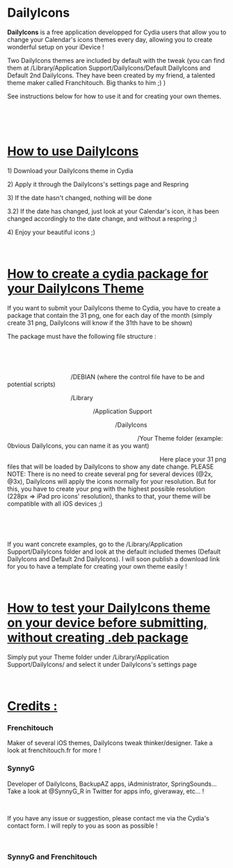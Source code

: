 # DailyIcons
<p><strong>DailyIcons</strong> is a free application developped for Cydia users that allow you to change your Calendar's icons themes every day, allowing you to create wonderful setup on your iDevice !</p>

<p>Two DailyIcons themes are included by default with the tweak (you can find them at /Library/Application Support/DailyIcons/Default DailyIcons and Default 2nd DailyIcons. They have been created by my friend, a talented theme maker called Franchitouch. Big thanks to him ;) )</p>

<p>See instructions below for how to use it and for creating your own themes.</p>

<p>&nbsp;</p>

<p>&nbsp;</p>

<h1><ins>How to use DailyIcons</ins></h1>

<p>1) Download your DailyIcons theme in Cydia</p>

<p>2) Apply it through the DailyIcons's settings page and Respring</p>

<p>3) If the date hasn't changed, nothing will be done</p>
<p>3.2) If the date has changed, just look at your Calendar's icon, it has been changed accordingly to the date change, and without a respring ;)</p>

<p>4) Enjoy your beautiful icons ;)</p>

<p>&nbsp;</p>

<h1><ins>How to create a cydia package for your DailyIcons Theme</ins></h1>

<p>If you want to submit your DailyIcons theme to Cydia, you have to create a package that contain the 31 png, one for each day of the month (simply create 31 png, DailyIcons will know if the 31th have to be shown)</p>

<p>The package must have the following file structure :</p>

<p>&nbsp;</p>

<p>&nbsp;</p>

<p>&nbsp;&nbsp;&nbsp;&nbsp;&nbsp;&nbsp;&nbsp;&nbsp;&nbsp;&nbsp;&nbsp;&nbsp;&nbsp;&nbsp;&nbsp;&nbsp;&nbsp;&nbsp;&nbsp;&nbsp;&nbsp;&nbsp;&nbsp;&nbsp;&nbsp;&nbsp;&nbsp;&nbsp;&nbsp;&nbsp;&nbsp;&nbsp;&nbsp;&nbsp;&nbsp;&nbsp; /DEBIAN (where the control file have to be and potential scripts)</p>

<p>&nbsp;&nbsp;&nbsp;&nbsp;&nbsp;&nbsp;&nbsp;&nbsp;&nbsp;&nbsp;&nbsp;&nbsp;&nbsp;&nbsp;&nbsp;&nbsp;&nbsp;&nbsp;&nbsp;&nbsp;&nbsp;&nbsp;&nbsp;&nbsp;&nbsp;&nbsp;&nbsp;&nbsp;&nbsp;&nbsp;&nbsp;&nbsp;&nbsp;&nbsp;&nbsp;&nbsp; /Library</p>

<p>&nbsp;&nbsp;&nbsp;&nbsp;&nbsp;&nbsp;&nbsp;&nbsp;&nbsp;&nbsp;&nbsp;&nbsp;&nbsp;&nbsp;&nbsp;&nbsp;&nbsp;&nbsp;&nbsp;&nbsp;&nbsp;&nbsp;&nbsp;&nbsp;&nbsp;&nbsp;&nbsp;&nbsp;&nbsp;&nbsp;&nbsp;&nbsp;&nbsp;&nbsp;&nbsp;&nbsp;&nbsp;&nbsp;&nbsp;&nbsp;&nbsp;&nbsp;&nbsp;&nbsp;&nbsp;&nbsp;&nbsp;&nbsp;&nbsp; /Application Support</p>

<p>&nbsp;&nbsp;&nbsp;&nbsp;&nbsp;&nbsp;&nbsp;&nbsp;&nbsp;&nbsp;&nbsp;&nbsp;&nbsp;&nbsp;&nbsp;&nbsp;&nbsp;&nbsp;&nbsp;&nbsp;&nbsp;&nbsp;&nbsp;&nbsp;&nbsp;&nbsp;&nbsp;&nbsp;&nbsp;&nbsp;&nbsp;&nbsp;&nbsp;&nbsp;&nbsp;&nbsp;&nbsp;&nbsp;&nbsp;&nbsp;&nbsp;&nbsp;&nbsp;&nbsp;&nbsp;&nbsp;&nbsp;&nbsp;&nbsp;&nbsp;&nbsp;&nbsp;&nbsp;&nbsp;&nbsp;&nbsp;&nbsp;&nbsp;&nbsp;&nbsp;&nbsp;&nbsp; /DailyIcons</p>

<p>&nbsp;&nbsp;&nbsp;&nbsp;&nbsp;&nbsp;&nbsp;&nbsp;&nbsp;&nbsp;&nbsp;&nbsp;&nbsp;&nbsp;&nbsp;&nbsp;&nbsp;&nbsp;&nbsp;&nbsp;&nbsp;&nbsp;&nbsp;&nbsp;&nbsp;&nbsp;&nbsp;&nbsp;&nbsp;&nbsp;&nbsp;&nbsp;&nbsp;&nbsp;&nbsp;&nbsp;&nbsp;&nbsp;&nbsp;&nbsp;&nbsp;&nbsp;&nbsp;&nbsp;&nbsp;&nbsp;&nbsp;&nbsp;&nbsp;&nbsp;&nbsp;&nbsp;&nbsp;&nbsp;&nbsp;&nbsp;&nbsp;&nbsp;&nbsp;&nbsp;&nbsp;&nbsp;&nbsp;&nbsp;&nbsp;&nbsp;&nbsp;&nbsp;&nbsp;&nbsp;&nbsp;&nbsp;&nbsp;&nbsp;&nbsp; /Your Theme folder (example: 0bvious DailyIcons, you can name it as you want)</p>

<p>&nbsp;&nbsp;&nbsp;&nbsp;&nbsp;&nbsp;&nbsp;&nbsp;&nbsp;&nbsp;&nbsp;&nbsp;&nbsp;&nbsp;&nbsp;&nbsp;&nbsp;&nbsp;&nbsp;&nbsp;&nbsp;&nbsp;&nbsp;&nbsp;&nbsp;&nbsp;&nbsp;&nbsp;&nbsp;&nbsp;&nbsp;&nbsp;&nbsp;&nbsp;&nbsp;&nbsp;&nbsp;&nbsp;&nbsp;&nbsp;&nbsp;&nbsp;&nbsp;&nbsp;&nbsp;&nbsp;&nbsp;&nbsp;&nbsp;&nbsp;&nbsp;&nbsp;&nbsp;&nbsp;&nbsp;&nbsp;&nbsp;&nbsp;&nbsp;&nbsp;&nbsp;&nbsp;&nbsp;&nbsp;&nbsp;&nbsp;&nbsp;&nbsp;&nbsp;&nbsp;&nbsp;&nbsp;&nbsp;&nbsp;&nbsp;&nbsp;&nbsp;&nbsp;&nbsp;&nbsp;&nbsp;&nbsp;&nbsp;&nbsp;&nbsp;&nbsp;&nbsp;&nbsp; Here place your 31 png files that will be loaded by DailyIcons to show any date change. PLEASE NOTE: There is no need to create several png for several devices (@2x, @3x), DailyIcons will apply the icons normally for your resolution. But for this, you have to create your png with the highest possible resolution (228px => iPad pro icons' resolution), thanks to that, your theme will be compatible with all iOS devices ;)</p>

<p>&nbsp;</p>

<p>&nbsp;</p>

<p>If you want concrete examples, go to the /Library/Application Support/DailyIcons folder and look at the default included themes (Default DailyIcons and Default 2nd DailyIcons). I will soon publish a download link for you to have a template for creating your own theme easily !</p>

<p>&nbsp;</p>

<h1><ins>How to test your DailyIcons theme on your device before submitting, without creating .deb package</ins></h1>

<p>Simply put your Theme folder under /Library/Application Support/DailyIcons/ and select it under DailyIcons's settings page</p>

<p>&nbsp;</p>

<h1><ins>Credits :</ins></h1>

<h3>Frenchitouch</h3>

<p>Maker of several iOS themes, DailyIcons tweak thinker/designer. Take a look at frenchitouch.fr for more !</p>

<h3>SynnyG</h3>

<p>Developer of DailyIcons, BackupAZ apps, iAdministrator, SpringSounds... Take a look at @SynnyG_R in Twitter for apps info, giveraway, etc... !</p>

<p>&nbsp;</p>

<p>If you have any issue or suggestion, please contact me via the Cydia's contact form. I will reply to you as soon as possible !</p>

<p>&nbsp;</p>

<h3>SynnyG and Frenchitouch</h3>
